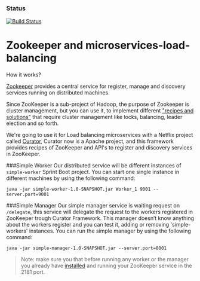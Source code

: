 ### Status
[![Build Status](https://travis-ci.org/msamayoar/zookeeper-curator-balancer.svg?branch=master)](https://travis-ci.org/msamayoar/zookeeper-curator-balancer)

Zookeeper and microservices-load-balancing
============================

How it works?

[Zookeeper](https://zookeeper.apache.org/)  provides a central service for register, manage and discovery services  running on distributed machines.

Since ZooKeeper is a sub-project of Hadoop, the purpose of Zookeeper is cluster management, but you can use it, to implement different ["recipes and solutions"]( http://zookeeper.apache.org/doc/trunk/recipes.html) that require  cluster management like locks, balancing, leader election and so forth.

We're going to use it for Load balancing microservices with a Netflix project called [Curator](https://github.com/Netflix/curator/wiki), Curator now is a Apache project, and this framework provides recipes of ZooKeeper and API's to register and discovery services in ZooKeeper.

###Simple Worker
Our distributed service will be different instances of `simple-worker` Sprint Boot project. You can start one single instance in different machines by using the following command:

`java -jar simple-worker-1.0-SNAPSHOT.jar Worker_1 9001 --server.port=9001`

###Simple Manager
Our simple manager service is waiting request on `/delegate`, this service will delegate the request to the workers registered in ZooKeeper trough Curator Framework. This manager doesn’t know anything about the workers register and you can test it, adding or removing 'simple-workers' instances.  You can run the simple manager by using the following command:

`java -jar simple-manager-1.0-SNAPSHOT.jar --server.port=8001`

>Note: make sure you that before running any worker or the manager you already have [installed](https://zookeeper.apache.org/doc/trunk/zookeeperStarted.html#ch_GettingStarted) and running your ZooKeeper service in the 2181 port.
